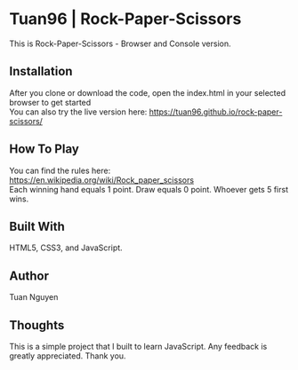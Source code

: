 # Tuan96 | Rock-Paper-Scissors

This is Rock-Paper-Scissors - Browser and Console version.

## Installation

After you clone or download the code, open the index.html in your selected browser to get started<br/> 
You can also try the live version here: https://tuan96.github.io/rock-paper-scissors/

## How To Play

You can find the rules here: https://en.wikipedia.org/wiki/Rock_paper_scissors<br/>
Each winning hand equals 1 point. Draw equals 0 point. Whoever gets 5 first wins.<br/>


## Built With

HTML5, CSS3, and JavaScript. 

## Author

Tuan Nguyen

## Thoughts

This is a simple project that I built to learn JavaScript. Any feedback is greatly appreciated. Thank you. 

